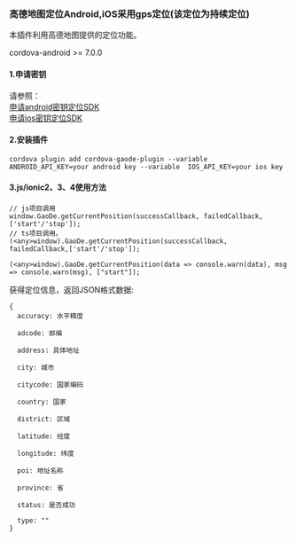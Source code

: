 ### 高德地图定位Android,iOS采用gps定位(该定位为持续定位)
本插件利用高德地图提供的定位功能。

cordova-android >= 7.0.0

#### 1.申请密钥
请参照：
<br>
[申请android密钥定位SDK](http://lbs.amap.com/api/android-location-sdk/guide/create-project/get-key/)
<br>
[申请ios密钥定位SDK](https://lbs.amap.com/api/ios-location-sdk/guide/create-project/get-key)
#### 2.安装插件

```
cordova plugin add cordova-gaode-plugin --variable  ANDROID_API_KEY=your android key --variable  IOS_API_KEY=your ios key
```

#### 3.js/ionic2、3、4使用方法

```
// js项目调用
window.GaoDe.getCurrentPosition(successCallback, failedCallback,['start'/'stop']);
// ts项目调用。
(<any>window).GaoDe.getCurrentPosition(successCallback, failedCallback,['start'/'stop']);

(<any>window).GaoDe.getCurrentPosition(data => console.warn(data), msg => console.warn(msg), ["start"]);
```

获得定位信息，返回JSON格式数据:

```
{
  accuracy: 水平精度

  adcode: 邮编

  address: 具体地址

  city: 城市

  citycode: 国家编码

  country: 国家

  district: 区域

  latitude: 经度

  longitude: 纬度

  poi: 地址名称

  province: 省

  status: 是否成功

  type: ""
}
```

